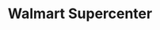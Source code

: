 ---
title: "Walmart Supercenter"
url: /cedar-rapids/walmart-supercenter-blairs-ferry-road-northeast/
shop: supermarket
---